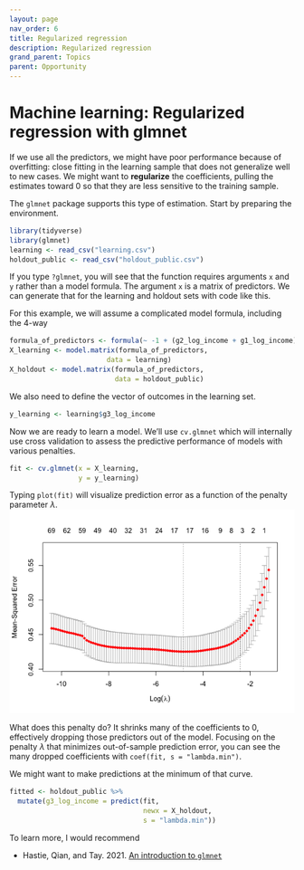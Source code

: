 ```yaml
---
layout: page
nav_order: 6
title: Regularized regression
description: Regularized regression
grand_parent: Topics
parent: Opportunity
---
```


# Machine learning: Regularized regression with glmnet

If we use all the predictors, we might have poor performance because of
overfitting: close fitting in the learning sample that does not
generalize well to new cases. We might want to **regularize** the
coefficients, pulling the estimates toward 0 so that they are less
sensitive to the training sample.

The `glmnet` package supports this type of estimation. Start by
preparing the environment.

``` r
library(tidyverse)
library(glmnet)
learning <- read_csv("learning.csv")
holdout_public <- read_csv("holdout_public.csv")
```

If you type `?glmnet`, you will see that the function requires arguments
`x` and `y` rather than a model formula. The argument `x` is a matrix of
predictors. We can generate that for the learning and holdout sets with
code like this.

For this example, we will assume a complicated model formula, including
the 4-way

``` r
formula_of_predictors <- formula(~ -1 + (g2_log_income + g1_log_income)*g3_educ*race*sex)
X_learning <- model.matrix(formula_of_predictors,
                        data = learning)
X_holdout <- model.matrix(formula_of_predictors,
                          data = holdout_public)
```

We also need to define the vector of outcomes in the learning set.

``` r
y_learning <- learning$g3_log_income
```

Now we are ready to learn a model. We’ll use `cv.glmnet` which will
internally use cross validation to assess the predictive performance of
models with various penalties.

``` r
fit <- cv.glmnet(x = X_learning,
                 y = y_learning)
```

Typing `plot(fit)` will visualize prediction error as a function of the
penalty parameter $\lambda$.
![](../assets/images/glmnet-fig.png)<!-- -->

What does this penalty do? It shrinks many of the coefficients to 0,
effectively dropping those predictors out of the model. Focusing on the
penalty $\lambda$ that minimizes out-of-sample prediction error, you can
see the many dropped coefficients with `coef(fit, s = "lambda.min")`.

We might want to make predictions at the minimum of that curve.

``` r
fitted <- holdout_public %>%
  mutate(g3_log_income = predict(fit,
                                 newx = X_holdout,
                                 s = "lambda.min"))
```

To learn more, I would recommend

- Hastie, Qian, and Tay. 2021. [An introduction to
  `glmnet`](https://glmnet.stanford.edu/articles/glmnet.html)
